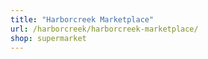 ```yaml
---
title: "Harborcreek Marketplace"
url: /harborcreek/harborcreek-marketplace/
shop: supermarket
---
```

